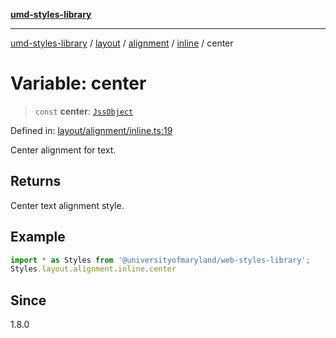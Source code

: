 [**umd-styles-library**](../../../../../../README.md)

***

[umd-styles-library](../../../../../../modules.md) / [layout](../../../../../README.md) / [alignment](../../../README.md) / [inline](../README.md) / center

# Variable: center

> `const` **center**: [`JssObject`](../../../../../../utilities/namespaces/transform/type-aliases/JssObject.md)

Defined in: [layout/alignment/inline.ts:19](https://github.com/UMD-Digital/design-system/blob/2d95010ba8e3e1595ebab66599330577b600c5fb/packages/styles/source/layout/alignment/inline.ts#L19)

Center alignment for text.

## Returns

Center text alignment style.

## Example

```typescript
import * as Styles from '@universityofmaryland/web-styles-library';
Styles.layout.alignment.inline.center
```

## Since

1.8.0
